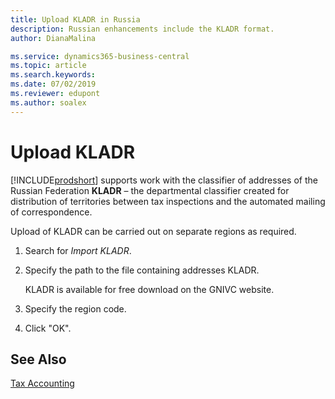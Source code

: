 ```yaml
---
title: Upload KLADR in Russia
description: Russian enhancements include the KLADR format.
author: DianaMalina

ms.service: dynamics365-business-central
ms.topic: article
ms.search.keywords:
ms.date: 07/02/2019
ms.reviewer: edupont
ms.author: soalex
---
```


# Upload KLADR

[!INCLUDE[prodshort](../../includes/prodshort.md)] supports work with the classifier of addresses of the Russian Federation **KLADR** – the departmental classifier created for distribution of territories between tax inspections and the automated mailing of correspondence.

Upload of KLADR can be carried out on separate regions as required.  

1. Search for *Import KLADR*. 

2. Specify the path to the file containing addresses KLADR.

   KLADR is available for free download on the GNIVC website.

3. Specify the region code.

4. Click "OK".

## See Also

[Tax Accounting](Tax-Accounting.md)  
